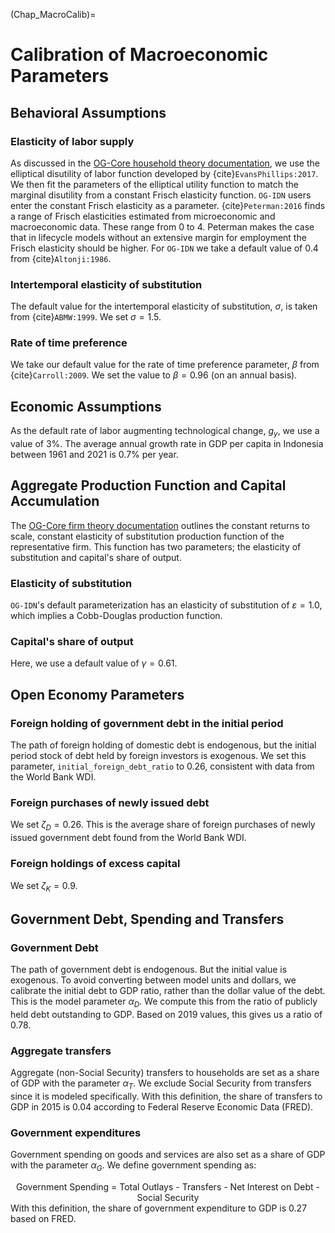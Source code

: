 (Chap_MacroCalib)=
# Calibration of Macroeconomic Parameters

## Behavioral Assumptions

### Elasticity of labor supply

As discussed in the [OG-Core household theory documentation](https://pslmodels.github.io/OG-Core/content/theory/households.html), we use the elliptical disutility of labor function developed by {cite}`EvansPhillips:2017`.  We then fit the parameters of the elliptical utility function to match the marginal disutility from a constant Frisch elasticity function.  `OG-IDN` users enter the constant Frisch elasticity as a parameter.  {cite}`Peterman:2016` finds a range of Frisch elasticities estimated from microeconomic and macroeconomic data.  These range from 0 to 4.  Peterman makes the case that in lifecycle models without an extensive margin for employment the  Frisch elasticity should be higher. For `OG-IDN` we take a default value of 0.4 from {cite}`Altonji:1986`.

### Intertemporal elasticity of substitution

The default value for the intertemporal elasticity of substitution, $\sigma$, is taken from {cite}`ABMW:1999`.  We set $\sigma=1.5$.

### Rate of time preference

We take our default value for the rate of time preference parameter, $\beta$ from {cite}`Carroll:2009`.  We set the value to $\beta=0.96$ (on an annual basis).


## Economic Assumptions

As the default rate of labor augmenting technological change, $g_y$, we use a value of 3%.  The average annual growth rate in GDP per capita in Indonesia between 1961 and 2021 is 0.7% per year.

## Aggregate Production Function and Capital Accumulation

The [OG-Core firm theory documentation](https://pslmodels.github.io/OG-Core/content/theory/firms.html) outlines the constant returns to scale, constant elasticity of substitution production function of the representative firm.  This function has two parameters; the elasticity of substitution and capital's share of output.

### Elasticity of substitution

`OG-IDN`'s default parameterization has an elasticity of substitution of $\varepsilon=1.0$, which implies a Cobb-Douglas production function.

### Capital's share of output

Here, we use a default value of $\gamma =0.61$.

## Open Economy Parameters

### Foreign holding of government debt in the initial period

The path of foreign holding of domestic debt is endogenous, but the initial period stock of debt held by foreign investors is exogenous.  We set this parameter, `initial_foreign_debt_ratio` to 0.26, consistent with data from the World Bank WDI.


### Foreign purchases of newly issued debt

We set $\zeta_D = 0.26$.  This is the average share of foreign purchases of newly issued government debt found from the World Bank WDI.

### Foreign holdings of excess capital

We set $\zeta_K = 0.9$.


## Government Debt, Spending and Transfers

### Government Debt

The path of government debt is endogenous.  But the initial value is exogenous.  To avoid converting between model units and dollars, we calibrate the initial debt to GDP ratio, rather than the dollar value of the debt.  This is the model parameter $\alpha_D$.  We compute this from the ratio of publicly held debt outstanding to GDP.  Based on 2019 values, this gives us a ratio of 0.78.

### Aggregate transfers

Aggregate (non-Social Security) transfers to households are set as a share of GDP with the parameter $\alpha_T$. We exclude Social Security from transfers since it is modeled specifically. With this definition, the share of transfers to GDP in 2015 is 0.04 according to Federal Reserve Economic Data (FRED).

### Government expenditures

Government spending on goods and services are also set as a share of GDP with the parameter $\alpha_G$. We define government spending as:
    <center>Government Spending = Total Outlays - Transfers - Net Interest on Debt - Social Security</center>
With this definition, the share of government expenditure to GDP is 0.27 based on FRED.

